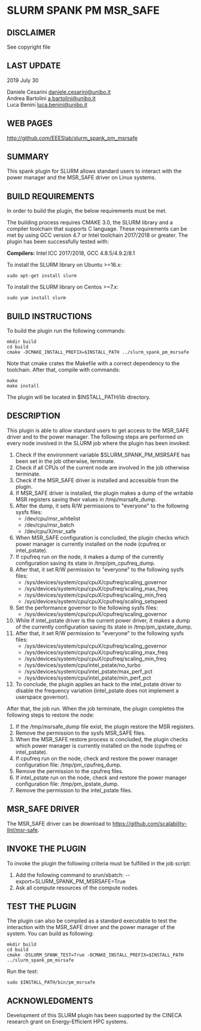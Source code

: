 SLURM SPANK PM MSR_SAFE
============================================

DISCLAIMER
----------
See copyright file

LAST UPDATE
-----------
2019 July 30

Daniele Cesarini <daniele.cesarini@unibo.it> <br>
Andrea Bartolini <a.bartolini@unibo.it> <br>
Luca Benini <luca.benini@unibo.it> <br>

WEB PAGES
---------
http://github.com/EEESlab/slurm_spank_pm_msrsafe

SUMMARY
-------
This spank plugin for SLURM allows standard users to interact with the power manager
and the MSR_SAFE driver on Linux systems.


BUILD REQUIREMENTS
------------------
In order to build the plugin, the below requirements must be met.

The building process requires CMAKE 3.0, the SLURM library and a compiler
toolchain that supports C language. These requirements can be met by 
using GCC version 4.7 or Intel toolchain 2017/2018 or greater. The plugin 
has been successfully tested with:

**Compilers:** Intel ICC 2017/2018, GCC 4.8.5/4.9.2/8.1 <br>

To install the SLURM library on Ubuntu >=16.x:

    sudo apt-get install slurm
    
To install the SLURM library on Centos >=7.x:

    sudo yum install slurm


BUILD INSTRUCTIONS
------------------
To build the plugin run the following commands:

    mkdir build
    cd build
    cmake -DCMAKE_INSTALL_PREFIX=$INSTALL_PATH ../slurm_spank_pm_msrsafe

Note that cmake crates the Makefile with a correct dependency to the toolchain.
After that, compile with commands:

    make
    make install

The plugin will be located in $INSTALL_PATH/lib directory.

DESCRIPTION
----------------
This plugin is able to allow standard users to get access to the MSR_SAFE driver
and to the power manager. The following steps are performed on every node involved
in the SLURM job where the plugin has been invoked:

1. Check if the environment variable $SLURM_SPANK_PM_MSRSAFE has been set in the job
    otherwise, terminate.
2. Check if all CPUs of the current node are involved in the job otherwise terminate.
3. Check if the MSR_SAFE driver is installed and accessible from the plugin.
4. If MSR_SAFE driver is installed, the plugin makes a dump of the writable
    MSR registers saving their values in /tmp/msrsafe_dump.
5. After the dump, it sets R/W permissions to "everyone" to the following sysfs files:
    * /dev/cpu/msr_whitelist
    * /dev/cpu/msr_batch
    * /dev/cpu/X/msr_safe
6. When MSR_SAFE configuration is concluded, the plugin checks which
    power manager is currently installed on the node (cpufreq or intel_pstate).
7. If cpufreq run on the node, it makes a dump of the currently configuration
    saving its state in /tmp/pm_cpufreq_dump.
8. After that, it set R/W permission to "everyone" to the following sysfs files:
    * /sys/devices/system/cpu/cpuX/cpufreq/scaling_governor
    * /sys/devices/system/cpu/cpuX/cpufreq/scaling_max_freq
    * /sys/devices/system/cpu/cpuX/cpufreq/scaling_min_freq
    * /sys/devices/system/cpu/cpuX/cpufreq/scaling_setspeed
9. Set the performance governor to the following sysfs files:
    * /sys/devices/system/cpu/cpuX/cpufreq/scaling_governor
10. While if intel_pstate driver is the current power driver, it makes a dump
    of the currently configuration saving its state in /tmp/pm_ipstate_dump.
11. After that, it set R/W permission to "everyone" to the following sysfs files:
    * /sys/devices/system/cpu/cpuX/cpufreq/scaling_governor
    * /sys/devices/system/cpu/cpuX/cpufreq/scaling_max_freq
    * /sys/devices/system/cpu/cpuX/cpufreq/scaling_min_freq
    * /sys/devices/system/cpu/intel_pstate/no_turbo
    * /sys/devices/system/cpu/intel_pstate/max_perf_pct
    * /sys/devices/system/cpu/intel_pstate/min_perf_pct
12. To conclude, the plugin applies an hack to the intel_pstate driver to disable
    the frequency variation (intel_pstate does not implement a userspace governor).

After that, the job run. When the job terminate, the plugin completes the following 
steps to restore the node:

1. If the /tmp/msrsafe_dump file exist, the plugin restore the MSR registers.
2. Remove the permission to the sysfs MSR_SAFE files.
3. When the MSR_SAFE restore process is concluded, the plugin checks which
    power manager is currently installed on the node (cpufreq or intel_pstate).
4. If cpufreq run on the node, check and restore the power manager configuration
    file: /tmp/pm_cpufreq_dump.
5. Remove the permission to the cpufreq files.
6. If intel_pstate run on the node, check and restore the power manager configuration
    file: /tmp/pm_ipstate_dump.
7. Remove the permission to the intel_pstate files.


MSR_SAFE DRIVER
------------------
The MSR_SAFE driver can be download to <https://github.com/scalability-llnl/msr-safe>.


INVOKE THE PLUGIN
----------------
To invoke the plugin the following criteria must be fulfilled in the job script:

1. Add the following command to srun/sbatch: --export=SLURM_SPANK_PM_MSRSAFE=True
2. Ask all compute resources of the compute nodes.


TEST THE PLUGIN
----------------
The plugin can also be compiled as a standard executable to test the interaction
with the MSR_SAFE driver and the power manager of the system. You can build as
following:

    mkdir build
    cd build
    cmake -DSLURM_SPANK_TEST=True -DCMAKE_INSTALL_PREFIX=$INSTALL_PATH ../slurm_spank_pm_msrsafe

Run the test: 

    sudo $INSTALL_PATH/bin/pm_msrsafe


ACKNOWLEDGMENTS
---------------
Development of this SLURM plugin has been supported by the CINECA research grant
on Energy-Efficient HPC systems.
